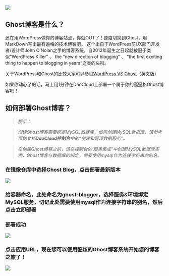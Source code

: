![](http://blog.daocloud.io/wp-content/uploads/2015/05/ghost.png)

## Ghost博客是什么？

还在用WordPress做你的博客站点，你就OUT了！速度切换到Ghost，用MarkDown写出最有逼格的技术博客吧。 这个出自于WordPress前UX部门开发者/设计师John O’Nolan之手的博客系统，自2012年诞生之日起就被冠于类似“WordPress Killer” 、 the “new direction of blogging” 、 “the first exciting thing to happen to blogging in years”之类的头衔。

关于WordPress和Ghost的比较大家可以参见[WordPress VS Ghost](http://www.elegantthemes.com/blog/resources/wordpress-vs-ghost)（英文版）

如果你动心了的话，马上用1分钟在DaoCloud上部署一个属于你的高逼格Ghost博客吧！


## 如何部署Ghost博客？

> *提示：*

> *创建Ghost博客需要绑定MySQL数据库，如何创建MySQL数据库，请参考帮助文档**DaoCloud控制台**中的“创建和管理数据服务”。*
 
> *在创建Ghost博客之前，请在控制台的‘服务集成“中创建MySQL数据库实例，Ghost博客与数据库的绑定，需要使用mysql作为连接字符串的别名。*

### 在**镜像仓库**中选择**Ghost Blog**，点击**部署最新版本**

![](http://blog.daocloud.io/wp-content/uploads/2015/05/app-ghost-2.png)

### 给容器命名，此处命名为**ghost-blogger**，选择**服务&环境**绑定MySQL服务，切记此处需要使用mysql作为连接字符串的别名，然后点击**立即部署**

### 部署成功

![](http://blog.daocloud.io/wp-content/uploads/2015/05/app-ghost-4.png)

### 点击应用URL，现在您可以使用酷炫的Ghost博客系统开始您的博客之旅了！

![](http://blog.daocloud.io/wp-content/uploads/2015/05/app-ghost.png)